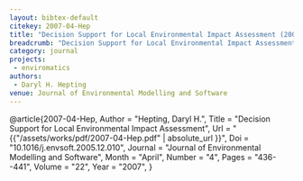 ```yaml
---
layout: bibtex-default
citekey: 2007-04-Hep
title: "Decision Support for Local Environmental Impact Assessment (2007)"
breadcrumb: "Decision Support for Local Environmental Impact Assessment (2007)"
category: journal
projects:
 - enviromatics
authors:
 - Daryl H. Hepting
venue: Journal of Environmental Modelling and Software
---
```

@article{2007-04-Hep,
	Author =  "Hepting, Daryl H.",
	Title =  "Decision Support for Local Environmental Impact Assessment",
	Url = \"{{"/assets/works/pdf/2007-04-Hep.pdf" | absolute_url }}\",
	Doi =  "10.1016/j.envsoft.2005.12.010",
	Journal =  "Journal of Environmental Modelling and Software",
	Month =  "April",
	Number =  "4",
	Pages =  "436--441",
	Volume =  "22",
	Year =  "2007",
}
